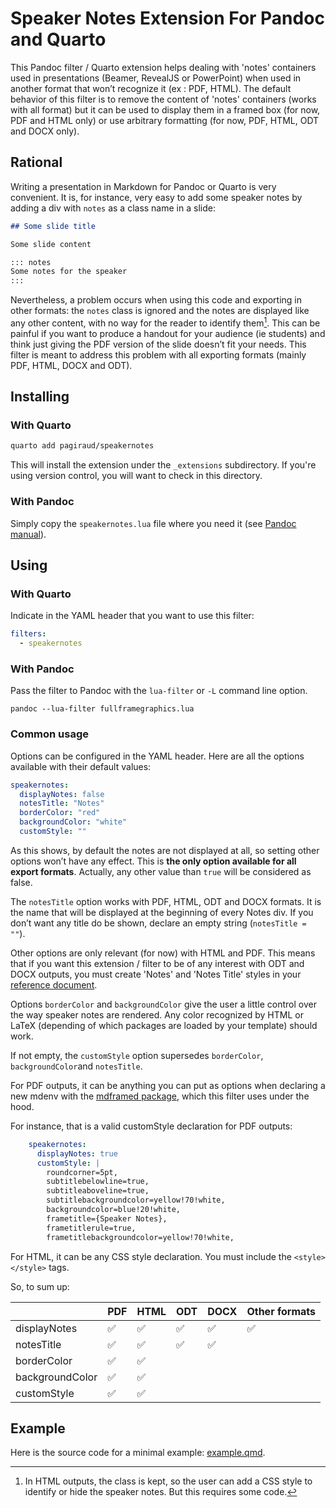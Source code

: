 # Speaker Notes Extension For Pandoc and Quarto

This Pandoc filter / Quarto extension helps dealing with 'notes' containers used in presentations (Beamer, RevealJS or PowerPoint) when used in another format that won’t recognize it (ex : PDF, HTML). The default behavior of this filter is to remove the content of 'notes' containers (works with all format) but it can be used to display them in a framed box (for now, PDF and HTML only) or use arbitrary formatting (for now, PDF, HTML, ODT and DOCX only).

## Rational

Writing a presentation in Markdown for Pandoc or Quarto is very convenient. It is, for instance, very easy to add some speaker notes by adding a div with `notes` as a class name in a slide:

```markdown
## Some slide title

Some slide content

::: notes
Some notes for the speaker
:::
```
Nevertheless, a problem occurs when using this code and exporting in other formats: the `notes` class is ignored and the notes are displayed like any other content, with no way for the reader to identify them[^1]. This can be painful if you want to produce a handout for your audience (ie students) and think just giving the PDF version of the slide doesn’t fit your needs. This filter is meant to address this problem with all exporting formats (mainly PDF, HTML, DOCX and ODT).

## Installing

### With Quarto

```bash
quarto add pagiraud/speakernotes
```

This will install the extension under the `_extensions` subdirectory.
If you're using version control, you will want to check in this directory.

### With Pandoc

Simply copy the `speakernotes.lua` file where you need it (see [Pandoc manual](https://pandoc.org/MANUAL.html#option--filter)).

## Using

### With Quarto

Indicate in the YAML header that you want to use this filter:

``` yaml
filters:
  - speakernotes
```
### With Pandoc

Pass the filter to Pandoc with the `lua-filter` or `-L` command line option.

``` cli
pandoc --lua-filter fullframegraphics.lua
```

### Common usage
Options can be configured in the YAML header. Here are all the options available with their default values:

```yaml
speakernotes:
  displayNotes: false
  notesTitle: "Notes"
  borderColor: "red"
  backgroundColor: "white"
  customStyle: ""
```
As this shows, by default the notes are not displayed at all, so setting other options won’t have any effect. This is **the only option available for all export formats**. Actually, any other value than `true` will be considered as false.

The `notesTitle` option works with PDF, HTML, ODT and DOCX formats. It is the name that will be displayed at the beginning of every Notes div. If you don’t want any title do be shown, declare an empty string (`notesTitle = ""`).

Other options are only relevant (for now) with HTML and PDF. This means that if you want this extension / filter to be of any interest with ODT and DOCX outputs, you must create 'Notes' and 'Notes Title' styles in your [reference document](https://pandoc.org/MANUAL.html#option--reference-doc).

Options `borderColor` and `backgroundColor` give the user a little control over the way speaker notes are rendered. Any color recognized by HTML or LaTeX (depending of which packages are loaded by your template) should work.

If not empty, the `customStyle` option supersedes `borderColor`, `backgroundColor`and `notesTitle`.

For PDF outputs, it can be anything you can put as options when declaring a new mdenv with the [mdframed package](https://www.ctan.org/pkg/mdframed), which this filter uses under the hood.

For instance, that is a valid customStyle declaration for PDF outputs:

```yaml
    speakernotes:
      displayNotes: true
      customStyle: |
        roundcorner=5pt,
        subtitlebelowline=true,
        subtitleaboveline=true,
        subtitlebackgroundcolor=yellow!70!white,
        backgroundcolor=blue!20!white,
        frametitle={Speaker Notes},
        frametitlerule=true,
        frametitlebackgroundcolor=yellow!70!white,
```

For HTML, it can be any CSS style declaration. You must include the `<style></style>` tags.

So, to sum up:

|                 | PDF                | HTML               | ODT                | DOCX               | Other formats      |
|-----------------|--------------------|--------------------|--------------------|--------------------|--------------------|
| displayNotes    | :white_check_mark: | :white_check_mark: | :white_check_mark: | :white_check_mark: | :white_check_mark: |
| notesTitle      | :white_check_mark: | :white_check_mark: | :white_check_mark: | :white_check_mark: |                    |
| borderColor     | :white_check_mark: | :white_check_mark: |                    |                    |                    |
| backgroundColor | :white_check_mark: | :white_check_mark: |                    |                    |                    |
| customStyle     | :white_check_mark: | :white_check_mark: |                    |                    |                    |

## Example

Here is the source code for a minimal example: [example.qmd](example.qmd).

[^1]: In HTML outputs, the class is kept, so the user can add a CSS style to identify or hide the speaker notes. But this requires some code.
